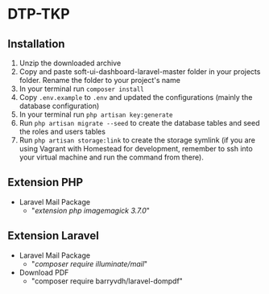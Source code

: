 # DTP-TKP
## Installation
1. Unzip the downloaded archive
2. Copy and paste soft-ui-dashboard-laravel-master folder in your projects folder. Rename the folder to your project's name
3. In your terminal run `composer install`
4. Copy `.env.example` to `.env` and updated the configurations (mainly the database configuration)
5. In your terminal run `php artisan key:generate`
6. Run `php artisan migrate --seed` to create the database tables and seed the roles and users tables
7. Run `php artisan storage:link` to create the storage symlink (if you are using Vagrant with Homestead for development, remember to ssh into your virtual machine and run the command from there).

## Extension PHP
- Laravel Mail Package
  - "<i>extension php imagemagick 3.7.0</i>"

## Extension Laravel
- Laravel Mail Package
  - "<i>composer require illuminate/mail</i>"
- Download PDF
  - "composer require barryvdh/laravel-dompdf"
